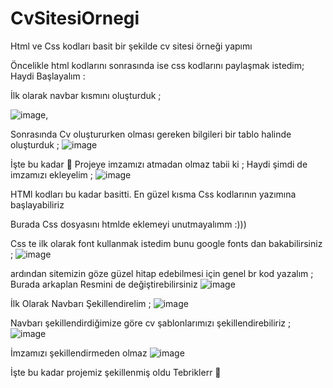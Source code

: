 # CvSitesiOrnegi
 Html ve Css kodları basit bir şekilde cv sitesi örneği yapımı 

Öncelikle html kodlarını sonrasında ise css kodlarını paylaşmak istedim;
Haydi Başlayalım :

İlk olarak navbar kısmını oluşturduk ;

![image](https://github.com/Bahadir-blt/CvSitesiOrnegi/assets/125299942/2421b70a-65a4-463b-b0c9-5e6ee4ad7b0e),

Sonrasında Cv oluştururken olması gereken bilgileri bir tablo halinde oluşturduk ;
![image](https://github.com/Bahadir-blt/CvSitesiOrnegi/assets/125299942/1128d622-4f37-4531-9868-be6f439a250b)


İşte bu kadar 🥳 Projeye imzamızı atmadan olmaz tabii ki ; Haydi şimdi de imzamızı ekleyelim ;
![image](https://github.com/Bahadir-blt/CvSitesiOrnegi/assets/125299942/3001b9fa-90c3-4228-bf56-026263e6082f)

HTMl kodları bu kadar basitti. En güzel kısma Css kodlarının yazımına başlayabiliriz

Burada Css dosyasını htmlde eklemeyi unutmayalımm :)))

Css te ilk olarak font kullanmak istedim bunu google fonts dan bakabilirsiniz ;
![image](https://github.com/Bahadir-blt/CvSitesiOrnegi/assets/125299942/341c6e51-f262-41f1-90c7-e76d52880563)


ardından sitemizin göze güzel hitap edebilmesi için genel br kod yazalım ; Burada arkaplan Resmini de değiştirebilirsiniz
![image](https://github.com/Bahadir-blt/CvSitesiOrnegi/assets/125299942/c8ee7a3d-db7d-4f45-841d-0cb05ef00ecc)


İlk Olarak Navbarı Şekillendirelim ;
![image](https://github.com/Bahadir-blt/CvSitesiOrnegi/assets/125299942/cf82c0af-2148-4b75-83df-aa694bd1d911)


Navbarı şekillendirdiğimize göre cv şablonlarımızı şekillendirebiliriz ;
![image](https://github.com/Bahadir-blt/CvSitesiOrnegi/assets/125299942/49d6028e-9b57-4716-8571-eaa7942d1c8e)


İmzamızı şekillendirmeden olmaz 
![image](https://github.com/Bahadir-blt/CvSitesiOrnegi/assets/125299942/95ec02bc-31ea-4bb6-b8e8-a60ba993515c)


İşte bu kadar projemiz şekillenmiş oldu
 Tebriklerr 🤩








































